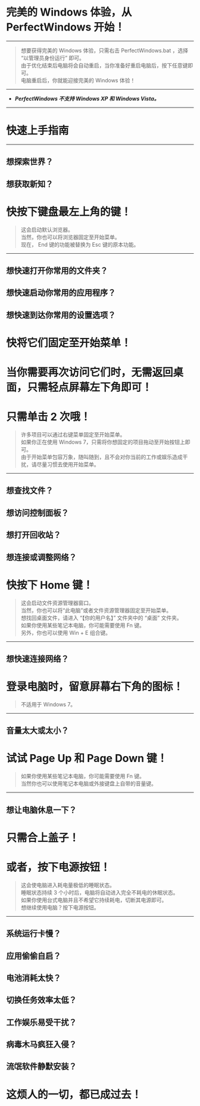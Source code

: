 # 完美的 Windows 体验，从 PerfectWindows 开始！
---
> 想要获得完美的 Windows 体验，只需右击 PerfectWindows.bat ，选择 “以管理员身份运行” 即可。  
由于优化结束后电脑将会自动重启，当你准备好重启电脑后，按下任意键即可。  
电脑重启后，你就能迎接完美的 Windows 体验！ 
---
* ***PerfectWindows 不支持 Windows XP 和 Windows Vista。***
---
# 快速上手指南
---
## 想探索世界？
## 想获取新知？
# 快按下键盘最左上角的键！    
> 这会启动默认浏览器。    
当然，你也可以将浏览器固定至开始菜单。       
现在， End 键的功能被替换为 Esc 键的原本功能。
---
## 想快速打开你常用的文件夹？
## 想快速启动你常用的应用程序？
## 想快速到达你常用的设置选项？
# 快将它们固定至开始菜单！
# 当你需要再次访问它们时，无需返回桌面，只需轻点屏幕左下角即可！  
# 只需单击 2 次哦！
> 许多项目可以通过右键菜单固定至开始菜单。      
如果你正在使用 Windows 7，只需将你想固定的项目拖动至开始按钮上即可。     
由于开始菜单包容万象，随叫随到，且不会对你当前的工作或娱乐造成干扰，请尽量习惯去使用开始菜单。

---
## 想查找文件？
## 想访问控制面板？
## 想打开回收站？
## 想连接或调整网络？
# 快按下 Home 键！
> 这会启动文件资源管理器窗口。  
当然，你也可以将“此电脑”或者文件资源管理器固定至开始菜单。  
想找回桌面文件，请进入 “【你的用户名】” 文件夹中的 “桌面” 文件夹。         
如果你使用某些笔记本电脑，你可能需要使用 Fn 键。  
另外，你也可以使用 Win + E 组合键。

---
## 想快速连接网络？  
# 登录电脑时，留意屏幕右下角的图标！
> 不适用于 Windows 7。
---
## 音量太大或太小？
# 试试 Page Up 和 Page Down 键！     
> 如果你使用某些笔记本电脑，你可能需要使用 Fn 键。    
当然你也可以使用笔记本电脑或外接键盘上自带的音量键。
---
## 想让电脑休息一下？
# 只需合上盖子！
# 或者，按下电源按钮！
> 这会使电脑进入耗电量极低的睡眠状态。  
睡眠状态持续 3 个小时后，电脑将自动进入完全不耗电的休眠状态。    
如果你使用台式电脑并且不希望它持续耗电，切断其电源即可。    
想继续使用电脑？按下电源按钮。
---

## 系统运行卡慢？
## 应用偷偷自启？
## 电池消耗太快？
## 切换任务效率太低？
## 工作娱乐易受干扰？
## 病毒木马疯狂入侵？
## 流氓软件静默安装？
# 这烦人的一切，都已成过去！
